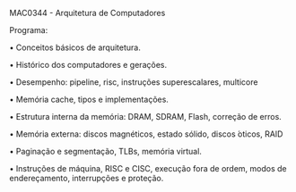 MAC0344 - Arquitetura de Computadores

Programa:

• Conceitos básicos de arquitetura. 

• Histórico dos computadores e gerações. 

• Desempenho: pipeline, risc, instruções superescalares, multicore 

• Memória cache, tipos e implementações. 

• Estrutura interna da memória: DRAM, SDRAM, Flash, correção de erros. 

• Memória externa: discos magnéticos, estado sólido, discos ́oticos, RAID 

• Paginação e segmentação, TLBs, memória virtual. 

• Instruções de máquina, RISC e CISC, execução fora de ordem, modos de endereçamento, interrupções e proteção.

